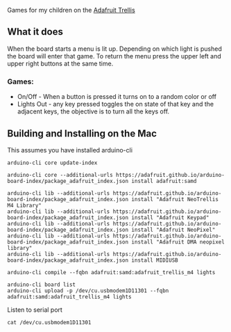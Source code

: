 Games for my children on the [Adafruit Trellis](https://www.adafruit.com/product/3938)

## What it does

When the board starts a menu is lit up.  Depending on which light is pushed the board will enter that game.  To return the menu press the upper left and upper right buttons at the same time.

### Games:
 - On/Off - When a button is pressed it turns on to a random color or off
 - Lights Out - any key pressed toggles the on state of that key and the adjacent keys, the objective is to turn all the keys off.

## Building and Installing on the Mac

This assumes you have installed arduino-cli
```
arduino-cli core update-index

arduino-cli core --additional-urls https://adafruit.github.io/arduino-board-index/package_adafruit_index.json install adafruit:samd

arduino-cli lib --additional-urls https://adafruit.github.io/arduino-board-index/package_adafruit_index.json install "Adafruit NeoTrellis M4 Library"
arduino-cli lib --additional-urls https://adafruit.github.io/arduino-board-index/package_adafruit_index.json install "Adafruit Keypad"
arduino-cli lib --additional-urls https://adafruit.github.io/arduino-board-index/package_adafruit_index.json install "Adafruit NeoPixel"
arduino-cli lib --additional-urls https://adafruit.github.io/arduino-board-index/package_adafruit_index.json install "Adafruit DMA neopixel library"
arduino-cli lib --additional-urls https://adafruit.github.io/arduino-board-index/package_adafruit_index.json install MIDIUSB

arduino-cli compile --fqbn adafruit:samd:adafruit_trellis_m4 lights

arduino-cli board list
arduino-cli upload -p /dev/cu.usbmodem1D11301 --fqbn adafruit:samd:adafruit_trellis_m4 lights
```

Listen to serial port
```
cat /dev/cu.usbmodem1D11301
```